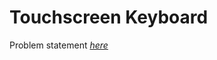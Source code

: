 Touchscreen Keyboard
=============
Problem statement
_[here](https://open.kattis.com/problems/touchscreenkeyboard)_